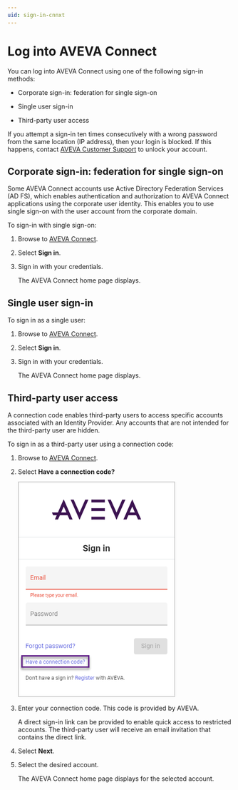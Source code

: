 ```yaml
---
uid: sign-in-cnnxt
---
```


# Log into AVEVA Connect

You can log into AVEVA Connect using one of the following sign-in methods:

* Corporate sign-in: federation for single sign-on

* Single user sign-in

* Third-party user access

If you attempt a sign-in ten times consecutively with a wrong password from the same location (IP address), then your login is blocked. If this happens, contact [AVEVA Customer Support](https://softwaresupport.aveva.com) to unlock your account.

## Corporate sign-in: federation for single sign-on

Some AVEVA Connect accounts use Active Directory Federation Services (AD FS), which enables authentication and authorization to AVEVA Connect applications using the corporate user identity. This enables you to use single sign-on with the user account from the corporate domain.

To sign-in with single sign-on:

1. Browse to [AVEVA Connect](https://connect.aveva.com/).

1. Select **Sign in**.

1. Sign in with your credentials.

    The AVEVA Connect home page displays.

## Single user sign-in

To sign in as a single user:

1. Browse to [AVEVA Connect](https://connect.aveva.com/).

1. Select **Sign in**.

1. Sign in with your credentials.

    The AVEVA Connect home page displays.

## Third-party user access

A connection code enables third-party users to access specific accounts associated with an Identity Provider. Any accounts that are not intended for the third-party user are hidden.

To sign in as a third-party user using a connection code:

1. Browse to [AVEVA Connect](https://connect.aveva.com/).

1. Select **Have a connection code?**

    ![Connection code screen](./images/cnnxtn-code-3rd-party.png)

1. Enter your connection code. This code is provided by AVEVA.

    A direct sign-in link can be provided to enable quick access to restricted accounts. The third-party user will receive an email invitation that contains the direct link.

1. Select **Next**.

1. Select the desired account.

    The AVEVA Connect home page displays for the selected account.
